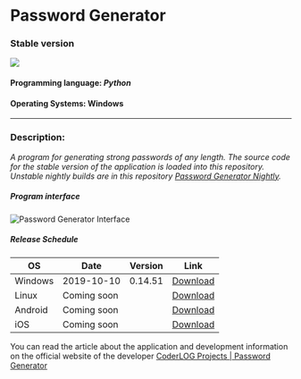 # Password Generator
### Stable version

![](https://github.com/alexborsch/password-generator-stable/blob/master/p_gen.ico)


#### Programming language: *Python*
#### Operating Systems: Windows

------------


### Description:

*A program for generating strong passwords of any length.
The source code for the stable version of the application is loaded into this repository. Unstable nightly builds are in this repository [Password Generator Nightly](https://github.com/alexborsch/password-generator-nightly "Password Generator Nightly").*
##### *Program interface*
![Password Generator Interface](https://github.com/alexborsch/password-generator-stable/blob/master/img/password_gen.jpg "Password Generator Interface")

##### Release Schedule
| OS  | Date  | Version  | Link   |
| ------------ | ------------ | ------------ | ------------ |
| Windows  | 2019-10-10  | 0.14.51  | [Download](http://coderlog.top "Download")  |
| Linux  | Coming soon  |   | [Download](# "Download")  |
| Android  | Coming soon  |   | [Download](# "Download")  |
| iOS  | Coming soon  |   | [Download](# "Download")  |


You can read the article about the application and development information on the official website of the developer  [CoderLOG Projects | Password Generator](https://coderlog.top/projects.php?id=21 "CoderLOG Projects | Password Generator")
